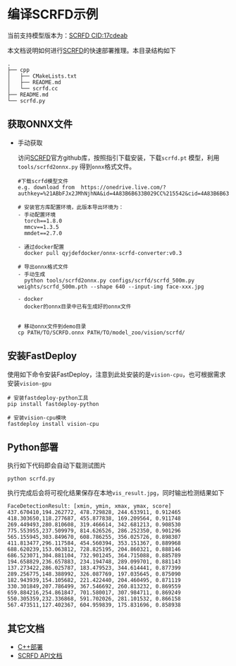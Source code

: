 # 编译SCRFD示例

当前支持模型版本为：[SCRFD CID:17cdeab](https://github.com/deepinsight/insightface/tree/17cdeab12a35efcebc2660453a8cbeae96e20950)

本文档说明如何进行[SCRFD](https://github.com/deepinsight/insightface/tree/master/detection/scrfd)的快速部署推理。本目录结构如下

```
.
├── cpp
│   ├── CMakeLists.txt
│   ├── README.md
│   └── scrfd.cc
├── README.md
└── scrfd.py
```

## 获取ONNX文件

- 手动获取

  访问[SCRFD](https://github.com/deepinsight/insightface/tree/master/detection/scrfd)官方github库，按照指引下载安装，下载`scrfd.pt` 模型，利用 `tools/scrfd2onnx.py` 得到`onnx`格式文件。



  ```
  #下载scrfd模型文件
  e.g. download from  https://onedrive.live.com/?authkey=%21ABbFJx2JMhNjhNA&id=4A83B6B633B029CC%215542&cid=4A83B6B633B029CC

  # 安装官方库配置环境，此版本导出环境为：
  - 手动配置环境
    torch==1.8.0
    mmcv==1.3.5
    mmdet==2.7.0

  - 通过docker配置
    docker pull qyjdefdocker/onnx-scrfd-converter:v0.3

  # 导出onnx格式文件
  - 手动生成
    python tools/scrfd2onnx.py configs/scrfd/scrfd_500m.py weights/scrfd_500m.pth --shape 640 --input-img face-xxx.jpg

  - docker
    docker的onnx目录中已有生成好的onnx文件


  # 移动onnx文件到demo目录
  cp PATH/TO/SCRFD.onnx PATH/TO/model_zoo/vision/scrfd/
  ```

## 安装FastDeploy

使用如下命令安装FastDeploy，注意到此处安装的是`vision-cpu`，也可根据需求安装`vision-gpu`

```
# 安装fastdeploy-python工具
pip install fastdeploy-python

# 安装vision-cpu模块
fastdeploy install vision-cpu
```
## Python部署

执行如下代码即会自动下载测试图片
```
python scrfd.py
```

执行完成后会将可视化结果保存在本地`vis_result.jpg`，同时输出检测结果如下
```
FaceDetectionResult: [xmin, ymin, xmax, ymax, score]
437.670410,194.262772, 478.729828, 244.633911, 0.912465
418.303650,118.277687, 455.877838, 169.209564, 0.911748
269.449493,280.810608, 319.466614, 342.681213, 0.908530
775.553955,237.509979, 814.626526, 286.252350, 0.901296
565.155945,303.849670, 608.786255, 356.025726, 0.898307
411.813477,296.117584, 454.560394, 353.151367, 0.889968
688.620239,153.063812, 728.825195, 204.860321, 0.888146
686.523071,304.881104, 732.901245, 364.715088, 0.885789
194.658829,236.657883, 234.194748, 289.099701, 0.881143
137.273422,286.025787, 183.479523, 344.614441, 0.877399
289.256775,148.388992, 326.087769, 197.035645, 0.875090
182.943939,154.105682, 221.422440, 204.460495, 0.871119
330.301849,207.786499, 367.546692, 260.813232, 0.869559
659.884216,254.861847, 701.580017, 307.984711, 0.869249
550.305359,232.336868, 591.702026, 281.101532, 0.866158
567.473511,127.402367, 604.959839, 175.831696, 0.858938
```

## 其它文档

- [C++部署](./cpp/README.md)
- [SCRFD API文档](./api.md)
